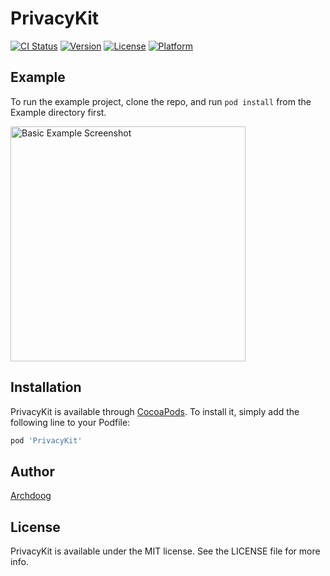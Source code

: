 # PrivacyKit

[![CI Status](https://img.shields.io/travis/Archdoog/PrivacyKit.svg?style=flat)](https://travis-ci.org/ithazfire/PrivacyKit/settings)
[![Version](https://img.shields.io/cocoapods/v/PrivacyKit.svg?style=flat)](https://cocoapods.org/pods/PrivacyKit)
[![License](https://img.shields.io/cocoapods/l/PrivacyKit.svg?style=flat)](https://cocoapods.org/pods/PrivacyKit)
[![Platform](https://img.shields.io/cocoapods/p/PrivacyKit.svg?style=flat)](https://cocoapods.org/pods/PrivacyKit)

## Example

To run the example project, clone the repo, and run `pod install` from the Example directory first.

<img src="https://github.com/ithazfire/PrivacyKit/wiki/img/basic_example.png" alt="Basic Example Screenshot" width="376px"/>

## Installation

PrivacyKit is available through [CocoaPods](https://cocoapods.org). To install
it, simply add the following line to your Podfile:

```ruby
pod 'PrivacyKit'
```

## Author

[Archdoog](https://github.com/Archdoog)

## License

PrivacyKit is available under the MIT license. See the LICENSE file for more info.
